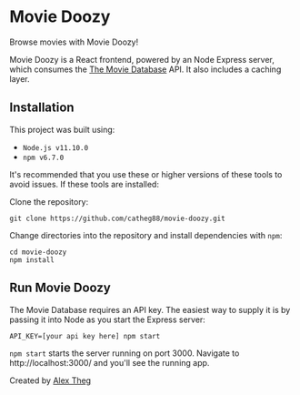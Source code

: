 # Movie Doozy

Browse movies with Movie Doozy!

Movie Doozy is a React frontend, powered by an Node Express server, which consumes the [The Movie Database](https://www.themoviedb.org/) API. It also includes a caching layer.

## Installation
This project was built using:
* `Node.js v11.10.0`
* `npm v6.7.0`

It's recommended that you use these or higher versions of these tools to avoid issues. If these tools are installed:

Clone the repository:
```
git clone https://github.com/catheg88/movie-doozy.git
```

Change directories into the repository and install dependencies with `npm`:
```
cd movie-doozy
npm install
```

## Run Movie Doozy
The Movie Database requires an API key. The easiest way to supply it is by passing it into Node as you start the Express server:
```
API_KEY=[your api key here] npm start
```

`npm start` starts the server running on port 3000. Navigate to http://localhost:3000/ and you'll see the running app.

Created by [Alex Theg](https://github.com/catheg88/)
